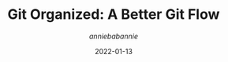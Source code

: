 ---
author: _anniebabannie_
date: 2022-01-13
draft: true
publisher: thepracticaldev
tags:
  - git
  - processes
target_url: https://dev.to/render/git-organized-a-better-git-flow-56go
title: "Git Organized: A Better Git Flow"
---